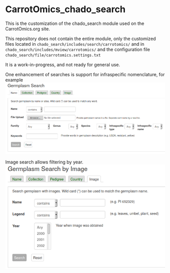 CarrotOmics_chado_search
========================

This is the customization of the chado_search module used on the CarrotOmics.org site.

This repository does not contain the entire module, only the customized files
located in `chado_search/includes/search/carrotomics/`
and in `chado_search/includes/mview/carrotomics/`
and the configuration file `chado_search/file/carrotomics.settings.txt`

It is a work-in-progress, and not ready for general use.

One enhancement of searches is support for infraspecific nomenclature, for example
![Germplasm Search by Name example image](/docs/germplasm-search-by-name-example.png?raw=true "Example of Germplasm Search by Name page")

Image search allows filtering by year.
![Germplasm Search by Image example image](/docs/germplasm-search-by-image-example.png?raw=true "Example of Germplasm Search by Image page")


